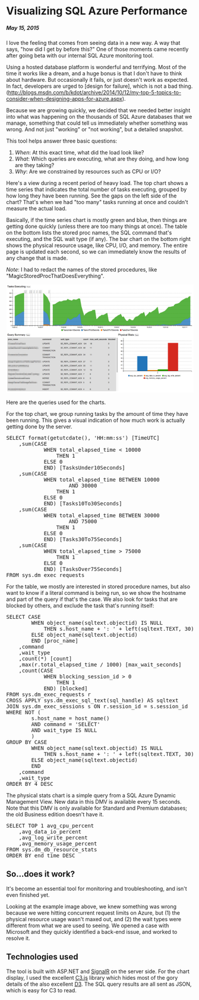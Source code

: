 # Visualizing SQL Azure Performance
##### May 15, 2015


I love the feeling that comes from seeing data in a new way. A way that says, "how did I get by before this?" One of those moments came recently after going beta with our internal SQL Azure monitoring tool.

Using a hosted database platform is wonderful and terrifying. Most of the time it works like a dream, and a huge bonus is that I don't have to think about hardware. But occasionally it fails, or just doesn't work as expected. In fact, developers are urged to [design for failure], which is not a bad thing.(http://blogs.msdn.com/b/kdot/archive/2014/10/12/my-top-5-topics-to-consider-when-designing-apps-for-azure.aspx). 

Because we are growing quickly, we decided that we needed better insight into what was happening on the thousands of SQL Azure databases that we manage, something that could tell us immediately whether something was wrong. And not just "working" or "not working", but a detailed snapshot.

This tool helps answer three basic questions:

1. *When*: At this exact time, what did the load look like?
2. *What*: Which queries are executing, what are they doing, and how long are they taking?
3. *Why*: Are we constrained by resources such as CPU or I/O?

Here's a view during a recent period of heavy load. The top chart shows a time series that indicates the total number of tasks executing, grouped by how long they have been running. See the gaps on the left side of the chart? That's when we had "too many" tasks running at once and couldn't measure the actual load.

Basically, if the time series chart is mostly green and blue, then things are getting done quickly (unless there are too many things at once). The table on the bottom lists the stored proc names, the SQL command that's executing, and the SQL wait type (if any). The bar chart on the bottom right shows the physical resource usage, like CPU, I/O, and memory. The entire page is updated each second, so we can immediately know the results of any change that is made.

*Note*: I had to redact the names of the stored procedures, like "MagicStoredProcThatDoesEverything".

![Chart](images/b.png)

Here are the queries used for the charts.

For the top chart, we group running tasks by the amount of time they have been running. This gives a visual indication of how much work is actually getting done by the server.

<pre>
SELECT format(getutcdate(), 'HH:mm:ss') [TimeUTC]
    ,sum(CASE 
            WHEN total_elapsed_time < 10000
                THEN 1
            ELSE 0
            END) [TasksUnder10Seconds]
    ,sum(CASE 
            WHEN total_elapsed_time BETWEEN 10000
                    AND 30000
                THEN 1
            ELSE 0
            END) [Tasks10To30Seconds]
    ,sum(CASE 
            WHEN total_elapsed_time BETWEEN 30000
                    AND 75000
                THEN 1
            ELSE 0
            END) [Tasks30To75Seconds]
    ,sum(CASE 
            WHEN total_elapsed_time > 75000
                THEN 1
            ELSE 0
            END) [TasksOver75Seconds]
FROM sys.dm_exec_requests
</pre>

For the table, we mostly are interested in stored procedure names, but also want to know if a literal command is being run, so we show the hostname and part of the query if that's the case. We also look for tasks that are blocked by others, and exclude the task that's running itself:

<pre>
SELECT CASE 
        WHEN object_name(sqltext.objectid) IS NULL
            THEN s.host_name + ': ' + left(sqltext.TEXT, 30)
        ELSE object_name(sqltext.objectid)
        END [proc_name]
    ,command
    ,wait_type
    ,count(*) [count]
    ,max(r.total_elapsed_time / 1000) [max_wait_seconds]
    ,count(CASE 
            WHEN blocking_session_id > 0
                THEN 1
            END) [blocked]
FROM sys.dm_exec_requests r
CROSS APPLY sys.dm_exec_sql_text(sql_handle) AS sqltext
JOIN sys.dm_exec_sessions s ON r.session_id = s.session_id
WHERE NOT (
        s.host_name = host_name()
        AND command = 'SELECT'
        AND wait_type IS NULL
        )
GROUP BY CASE 
        WHEN object_name(sqltext.objectid) IS NULL
            THEN s.host_name + ': ' + left(sqltext.TEXT, 30)
        ELSE object_name(sqltext.objectid)
        END
    ,command
    ,wait_type
ORDER BY 4 DESC
</pre>

The physical stats chart is a simple query from a SQL Azure Dynamic Management View. New data in this DMV is available every 15 seconds. Note that this DMV is only available for Standard and Premium databases; the old Business edition doesn't have it.
<pre>
SELECT TOP 1 avg_cpu_percent
    ,avg_data_io_percent
    ,avg_log_write_percent
    ,avg_memory_usage_percent
FROM sys.dm_db_resource_stats
ORDER BY end_time DESC
</pre>

## So...does it work?

It's become an essential tool for monitoring and troubleshooting, and isn't even finished yet. 

Looking at the example image above, we knew something was wrong because we were hitting concurrent request limits on Azure, but (1) the physical resource usage wasn't maxed out, and (2) the wait types were different from what we are used to seeing. We opened a case with Microsoft and they quickly identified a back-end issue, and worked to resolve it.

## Technologies used

The tool is built with ASP.NET and [SignalR](http://signalr.net/) on the server side. For the chart display, I used the excellent [C3.js](http://c3js.org/) library which hides most of the gory details of the also excellent [D3](http://d3js.org/). The SQL query results are all sent as JSON, which is easy for C3 to read.